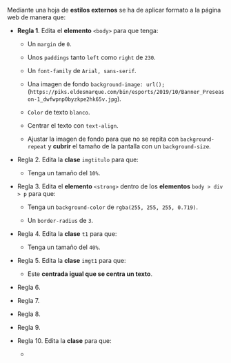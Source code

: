 Mediante una hoja de **estilos externos** se ha de aplicar formato a la página web de manera que:

- **Regla 1**. Edita el **elemento** `<body>` para que tenga:

    - Un `margin` de `0`.
    
    - Unos `paddings` tanto `left` como `right` de `230`.
    
    - Un `font-family` de `Arial, sans-serif`.

    - Una imagen de fondo `background-image: url();` (`https://piks.eldesmarque.com/bin/esports/2019/10/Banner_Preseason-1_dwfwpnp0byzkpe2hk65v.jpg`).

    - `Color` de texto `blanco`.

    - Centrar el texto con `text-align`.

    - Ajustar la imagen de fondo para que no se repita con `background-repeat` y **cubrir** el tamaño de la pantalla con un `background-size`.

- Regla 2. Edita la **clase** `imgtitulo` para que:

    - Tenga un tamaño del `10%`.

- Regla 3. Edita el **elemento** `<strong>` dentro de los **elementos** `body > div > p` para que:

    - Tenga un `background-color` de `rgba(255, 255, 255, 0.719)`.

    - Un `border-radius` de `3`.

- Regla 4. Edita la **clase** `t1` para que:

    - Tenga un tamaño del `40%`.

- Regla 5. Edita la **clase** `imgt1` para que:

    - Este **centrada igual que se centra un texto**.

- Regla 6.



- Regla 7.



- Regla 8.



- Regla 9.



- Regla 10. Edita la **clase** para que:

    - 